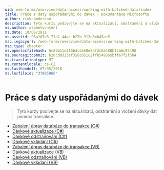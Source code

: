 ```yaml
---
uid: web-forms/overview/data-access/working-with-batched-data/index
title: Práce s daty uspořádanými do dávek | Dokumentace Microsoftu
author: rick-anderson
description: Tyto kurzy podívejte se na aktualizaci, odstranění a vložení dávky dat pomocí transakce.
ms.author: aspnetcontent
ms.date: 10/05/2011
ms.assetid: 95a1d7d3-7fc2-44ac-b27b-912e0e045ee5
msc.legacyurl: /web-forms/overview/data-access/working-with-batched-data
msc.type: chapter
ms.openlocfilehash: 6c8eb11c3f6b4cda68e5af2c6e488bf2a6c97498
ms.sourcegitcommit: b28cd0313af316c051c2ff8549865bff67f2fbb4
ms.translationtype: MT
ms.contentlocale: cs-CZ
ms.lasthandoff: 07/05/2018
ms.locfileid: "37805866"
---
```

<a name="working-with-batched-data"></a>Práce s daty uspořádanými do dávek
====================
> Tyto kurzy podívejte se na aktualizaci, odstranění a vložení dávky dat pomocí transakce.


- [Zabalení úprav databáze do transakce (C#)](wrapping-database-modifications-within-a-transaction-cs.md)
- [Dávkové aktualizace (C#)](batch-updating-cs.md)
- [Dávkové odstraňování (C#)](batch-deleting-cs.md)
- [Dávkové vkládání (C#)](batch-inserting-cs.md)
- [Zabalení úprav databáze do transakce (VB)](wrapping-database-modifications-within-a-transaction-vb.md)
- [Dávkové aktualizace (VB)](batch-updating-vb.md)
- [Dávkové odstraňování (VB)](batch-deleting-vb.md)
- [Dávkové vkládání (VB)](batch-inserting-vb.md)
